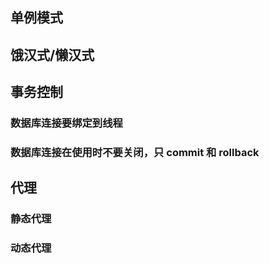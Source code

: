 
## 单例模式

## 饿汉式/懒汉式

## 事务控制

### 数据库连接要绑定到线程

### 数据库连接在使用时不要关闭，只 commit 和 rollback

## 代理

### 静态代理

### 动态代理


